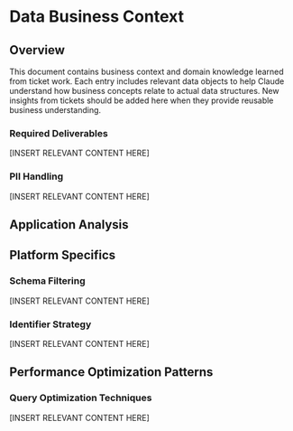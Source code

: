 # Data Business Context

## Overview

This document contains business context and domain knowledge learned from ticket work. Each entry includes relevant data objects to help Claude understand how business concepts relate to actual data structures. New insights from tickets should be added here when they provide reusable business understanding.


### Required Deliverables

[INSERT RELEVANT CONTENT HERE]

### PII Handling

[INSERT RELEVANT CONTENT HERE]

## Application Analysis

## Platform Specifics

### Schema Filtering

[INSERT RELEVANT CONTENT HERE]

### Identifier Strategy

[INSERT RELEVANT CONTENT HERE]

## Performance Optimization Patterns

### Query Optimization Techniques

[INSERT RELEVANT CONTENT HERE]